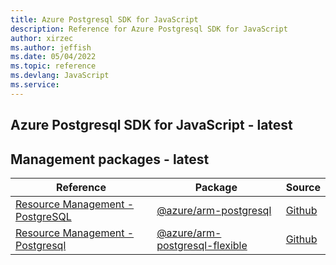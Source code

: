 ```yaml
---
title: Azure Postgresql SDK for JavaScript
description: Reference for Azure Postgresql SDK for JavaScript
author: xirzec
ms.author: jeffish
ms.date: 05/04/2022
ms.topic: reference
ms.devlang: JavaScript
ms.service:  
---
```

## Azure Postgresql SDK for JavaScript - latest
## Management packages - latest
| Reference | Package | Source |
|---|---|---|
|[Resource Management - PostgreSQL](javascript/api/overview/azure/arm-postgresql-readme)|[@azure/arm-postgresql](https://www.npmjs.com/package/@azure/arm-postgresql)|[Github](https://github.com/Azure/azure-sdk-for-js/blob/main/sdk/postgresql/arm-postgresql)|
|[Resource Management - Postgresql](javascript/api/overview/azure/arm-postgresql-flexible-readme)|[@azure/arm-postgresql-flexible](https://www.npmjs.com/package/@azure/arm-postgresql-flexible)|[Github](https://github.com/Azure/azure-sdk-for-js/blob/main/sdk/postgresql/arm-postgresql-flexible)|

